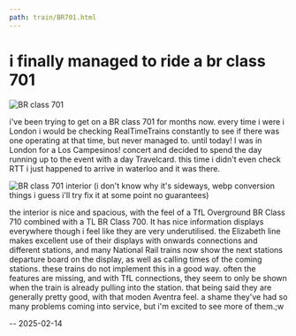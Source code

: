 ```yaml
---
path: train/BR701.html
---
```


# i finally managed to ride a br class 701

![BR class 701](/assets/train-701-1.webp)

i've been trying to get on a BR class 701 for months now. every time i were i London i would be checking RealTimeTrains constantly to see if there was one operating at that time, but never managed to. until today! I was in London for a Los Campesinos! concert and decided to spend the day running up to the event with a day Travelcard. this time i didn't even check RTT i just happened to arrive in waterloo and it was there.

![BR class 701 interior](/assets/train-701-2.webp)
(i don't know why it's sideways, webp conversion things i guess i'll try fix it at some point no guarantees)

the interior is nice and spacious, with the feel of a TfL Overground BR Class 710 combined with a TL BR Class 700. It has nice information displays everywhere though i feel like they are very underutilised. the Elizabeth line makes excellent use of their displays with onwards connections and different stations, and many National Rail trains now show the next stations departure board on the display, as well as calling times of the coming stations. these trains do not implement this in a good way. often the features are missing, and with TfL connections, they seem to only be shown when the train is already pulling into the station. that being said they are generally pretty good, with that moden Aventra feel. a shame they've had so many problems coming into service, but i'm excited to see more of them.;w

-- 2025-02-14
